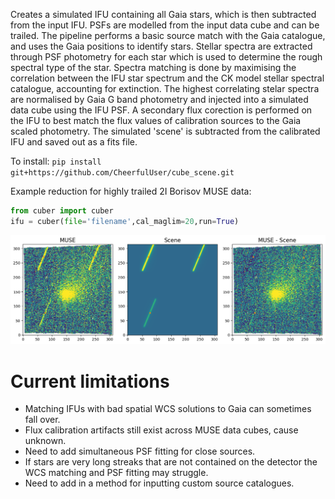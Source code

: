Creates a simulated IFU containing all Gaia stars, which is then subtracted from the input IFU. PSFs are modelled from the input data cube and can be trailed. The pipeline performs a basic source match with the Gaia catalogue, and uses the Gaia positions to identify stars. Stellar spectra are extracted through PSF photometry for each star which is used to determine the rough spectral type of the star. Spectra matching is done by maximising the correlation between the IFU star spectrum and the CK model stellar spectral catalogue, accounting for extinction. The highest correlating stelar spectra are normalised by Gaia G band photometry and injected into a simulated data cube using the IFU PSF. A secondary flux corection is performed on the IFU to best match the flux values of calibration sources to the Gaia scaled photometry. The simulated 'scene' is subtracted from the calibrated IFU and saved out as a fits file.


To install:
`pip install git+https://github.com/CheerfulUser/cube_scene.git`

Example reduction for highly trailed 2I Borisov MUSE data:
```python
from cuber import cuber
ifu = cuber(file='filename',cal_maglim=20,run=True)
```

![plot](./figs/2I_MUSE_example.png)


# Current limitations
* Matching IFUs with bad spatial WCS solutions to Gaia can sometimes fall over.
* Flux calibration artifacts still exist across MUSE data cubes, cause unknown.
* Need to add simultaneous PSF fitting for close sources.
* If stars are very long streaks that are not contained on the detector the WCS matching and PSF fitting may struggle.
* Need to add in a method for inputting custom source catalogues.




